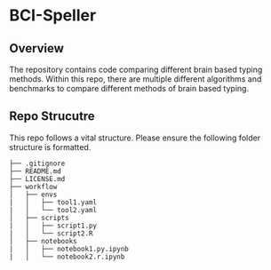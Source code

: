 # BCI-Speller

## Overview

The repository contains code comparing different brain based typing methods. Within this repo, there are multiple different algorithms and benchmarks to compare different methods of brain based typing.

## Repo Strucutre

This repo follows a vital structure. Please ensure the following folder structure is formatted.

    ├── .gitignore
    ├── README.md
    ├── LICENSE.md
    ├── workflow
    │   ├── envs
    |   │   ├── tool1.yaml
    |   │   └── tool2.yaml
    │   ├── scripts
    |   │   ├── script1.py
    |   │   └── script2.R
    │   ├── notebooks
    |   │   ├── notebook1.py.ipynb
    |   │   └── notebook2.r.ipynb
